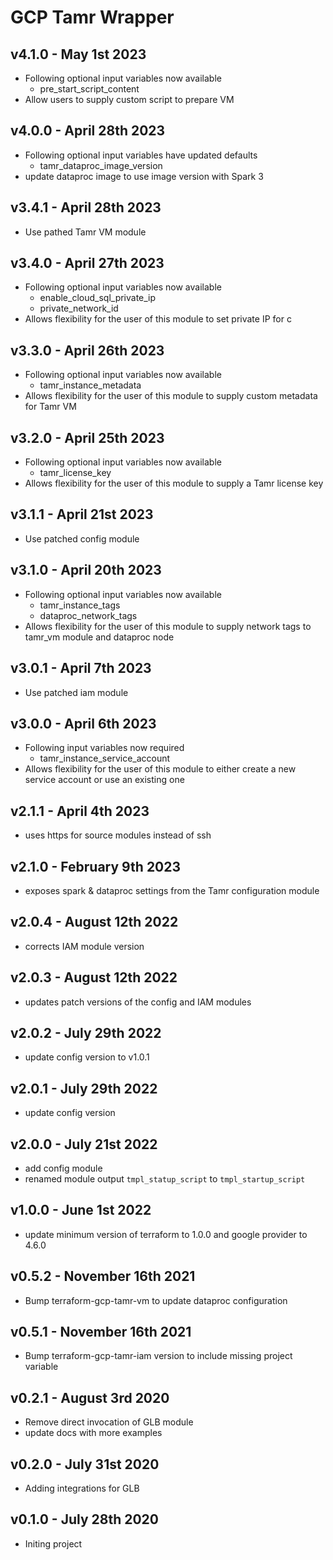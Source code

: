# GCP Tamr Wrapper

## v4.1.0 - May 1st 2023
* Following optional input variables now available
  * pre_start_script_content
* Allow users to supply custom script to prepare VM

## v4.0.0 - April 28th 2023
* Following optional input variables have updated defaults
  * tamr_dataproc_image_version
* update dataproc image to use image version with Spark 3

## v3.4.1 - April 28th 2023
* Use pathed Tamr VM module

## v3.4.0 - April 27th 2023
* Following optional input variables now available
  * enable_cloud_sql_private_ip
  * private_network_id
* Allows flexibility for the user of this module to set private IP for c

## v3.3.0 - April 26th 2023
* Following optional input variables now available
  * tamr_instance_metadata
* Allows flexibility for the user of this module to supply custom metadata for Tamr VM

## v3.2.0 - April 25th 2023
* Following optional input variables now available
  * tamr_license_key
* Allows flexibility for the user of this module to supply a Tamr license key

## v3.1.1 - April 21st 2023
* Use patched config module

## v3.1.0 - April 20th 2023
* Following optional input variables now available
  * tamr_instance_tags
  * dataproc_network_tags
* Allows flexibility for the user of this module to supply network tags to tamr_vm module and dataproc node

## v3.0.1 - April 7th 2023
* Use patched iam module

## v3.0.0 - April 6th 2023
* Following input variables now required
  * tamr_instance_service_account
* Allows flexibility for the user of this module to either create a new service account or use an existing one

## v2.1.1 - April 4th 2023
* uses https for source modules instead of ssh

## v2.1.0 - February 9th 2023
* exposes spark & dataproc settings from the Tamr configuration module

## v2.0.4 - August 12th 2022
* corrects IAM module version

## v2.0.3 - August 12th 2022
* updates patch versions of the config and IAM modules

## v2.0.2 - July 29th 2022
* update config version to v1.0.1

## v2.0.1 - July 29th 2022
* update config version

## v2.0.0 - July 21st 2022
* add config module
* renamed module output `tmpl_statup_script` to `tmpl_startup_script`

## v1.0.0 - June 1st 2022
* update minimum version of terraform to 1.0.0 and google provider to 4.6.0

## v0.5.2 - November 16th 2021
* Bump terraform-gcp-tamr-vm to update dataproc configuration

## v0.5.1 - November 16th 2021
* Bump terraform-gcp-tamr-iam version to include missing project variable

## v0.2.1 - August 3rd 2020
* Remove direct invocation of GLB module
* update docs with more examples

## v0.2.0 - July 31st 2020
* Adding integrations for GLB

## v0.1.0 - July 28th 2020
* Initing project
